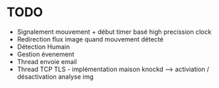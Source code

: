 # TODO

- Signalement mouvement + début timer basé high precission clock
- Redirection flux image quand mouvement détecté
- Détection Humain 
- Gestion évenement
- Thread envoie email
- Thread TCP TLS - implémentation maison knockd --> activiation / désactivation analyse img
